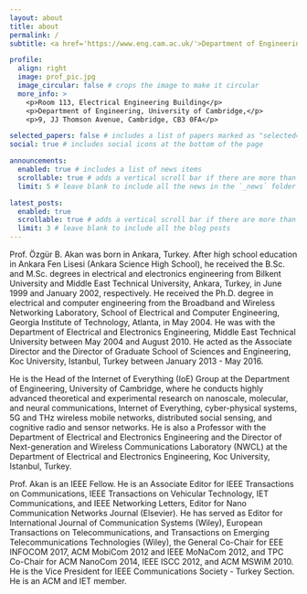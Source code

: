 ```yaml
---
layout: about
title: about
permalink: /
subtitle: <a href='https://www.eng.cam.ac.uk/'>Department of Engineering</a>, <a href='https://www.cam.ac.uk/'>University of Cambridge</a>.

profile:
  align: right
  image: prof_pic.jpg
  image_circular: false # crops the image to make it circular
  more_info: >
    <p>Room 113, Electrical Engineering Building</p>
    <p>Department of Engineering, University of Cambridge,</p>
    <p>9, JJ Thomson Avenue, Cambridge, CB3 0FA</p>

selected_papers: false # includes a list of papers marked as "selected={true}"
social: true # includes social icons at the bottom of the page

announcements:
  enabled: true # includes a list of news items
  scrollable: true # adds a vertical scroll bar if there are more than 3 news items
  limit: 5 # leave blank to include all the news in the `_news` folder

latest_posts:
  enabled: true
  scrollable: true # adds a vertical scroll bar if there are more than 3 new posts items
  limit: 3 # leave blank to include all the blog posts
---
```


Prof. Özgür B. Akan was born in Ankara, Turkey. After high school education in Ankara Fen Lisesi (Ankara Science High School), he received the B.Sc. and M.Sc. degrees in electrical and electronics engineering from Bilkent University and Middle East Technical University, Ankara, Turkey, in June 1999 and January 2002, respectively. He received the Ph.D. degree in electrical and computer engineering from the Broadband and Wireless Networking Laboratory, School of Electrical and Computer Engineering, Georgia Institute of Technology, Atlanta, in May 2004. He was with the Department of Electrical and Electronics Engineering, Middle East Technical University between May 2004 and August 2010. He acted as the Associate Director and the Director of Graduate School of Sciences and Engineering, Koc University, Istanbul, Turkey between January 2013 - May 2016.

He is the Head of the Internet of Everything (IoE) Group at the Department of Engineering, University of Cambridge, where he conducts highly advanced theoretical and experimental research on nanoscale, molecular, and neural communications, Internet of Everything, cyber-physical systems, 5G and THz wireless mobile networks, distributed social sensing, and cognitive radio and sensor networks. He is also a Professor with the Department of Electrical and Electronics Engineering and the Director of Next-generation and Wireless Communications Laboratory (NWCL) at the Department of Electrical and Electronics Engineering, Koc University, Istanbul, Turkey. 

Prof. Akan is an IEEE Fellow. He is an Associate Editor for IEEE Transactions on Communications, IEEE Transactions on Vehicular Technology, IET Communications, and IEEE Networking Letters, Editor for Nano Communication Networks Journal (Elsevier). He has served as Editor for International Journal of Communication Systems (Wiley), European Transactions on Telecommunications, and Transactions on Emerging Telecommunications Technologies (Wiley), the General Co-Chair for EEE INFOCOM 2017, ACM MobiCom 2012 and IEEE MoNaCom 2012, and TPC Co-Chair for ACM NanoCom 2014, IEEE ISCC 2012, and ACM MSWiM 2010. He is the Vice President for IEEE Communications Society - Turkey Section. He is an ACM and IET member.

<!-- Prof. Akan is awarded the European Research Council's (ERC) Consolidator Grant for 2014-2019 and ERC Proof of Concept (PoC) Grant in 2017. He is appointed as IEEE Nanotechnology Council (NTC) Distinguished Lecturer effective January 2017, and IEEE Communications Society (ComSoc) Distinguished Lecturer effective January 2011. He received the TUBITAK Young Scientist Award 2014, Koç University Outstanding Faculty of the Year Award in 2012 and 2014, Promising Scientist Award 2014, Kadir Has University, Young Scientist Award 2014 (BAGEP 2014), The Science Academy, Outstanding Faculty of the Year Award 2012, Faculty of Engineering, Koç University, IBM Shared University Research (SUR) Award 2011, IEEE Communications Society 2010 Outstanding Young Researcher Award for Europe, Middle-East and Africa Region (as runner-up), IBM Faculty Award 2010, IBM Faculty Award 2008, Turkish Academy of Sciences Distinguished Young Scientist Award 2008 (TUBA-GEBIP), TUBITAK-Career Award in 2005. -->
